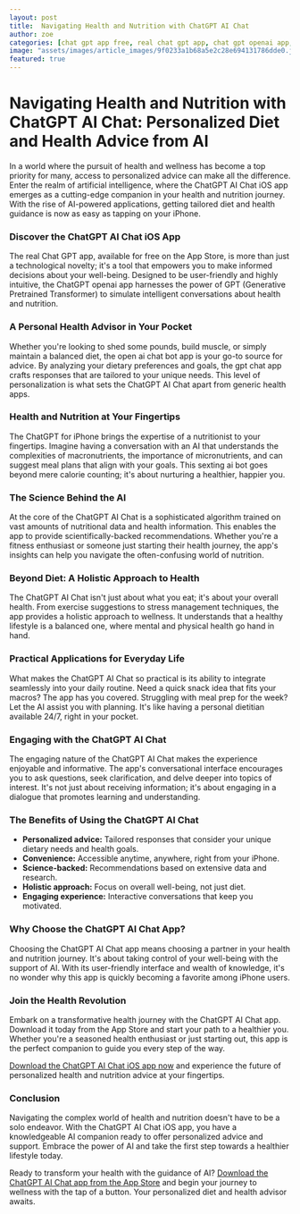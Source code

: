 ```yaml
---
layout: post
title:  Navigating Health and Nutrition with ChatGPT AI Chat
author: zoe
categories: [chat gpt app free, real chat gpt app, chat gpt openai app, chat gpt for iphone, open ai chat bot app, gpt chat app, sexting ai bot]
image: "assets/images/article_images/9f0233a1b68a5e2c28e694131786dde0.jpg"
featured: true
---
```


# Navigating Health and Nutrition with ChatGPT AI Chat: Personalized Diet and Health Advice from AI

In a world where the pursuit of health and wellness has become a top priority for many, access to personalized advice can make all the difference. Enter the realm of artificial intelligence, where the ChatGPT AI Chat iOS app emerges as a cutting-edge companion in your health and nutrition journey. With the rise of AI-powered applications, getting tailored diet and health guidance is now as easy as tapping on your iPhone.

### Discover the ChatGPT AI Chat iOS App

The real Chat GPT app, available for free on the App Store, is more than just a technological novelty; it's a tool that empowers you to make informed decisions about your well-being. Designed to be user-friendly and highly intuitive, the ChatGPT openai app harnesses the power of GPT (Generative Pretrained Transformer) to simulate intelligent conversations about health and nutrition.

### A Personal Health Advisor in Your Pocket

Whether you're looking to shed some pounds, build muscle, or simply maintain a balanced diet, the open ai chat bot app is your go-to source for advice. By analyzing your dietary preferences and goals, the gpt chat app crafts responses that are tailored to your unique needs. This level of personalization is what sets the ChatGPT AI Chat apart from generic health apps.

### Health and Nutrition at Your Fingertips

The ChatGPT for iPhone brings the expertise of a nutritionist to your fingertips. Imagine having a conversation with an AI that understands the complexities of macronutrients, the importance of micronutrients, and can suggest meal plans that align with your goals. This sexting ai bot goes beyond mere calorie counting; it's about nurturing a healthier, happier you.

### The Science Behind the AI

At the core of the ChatGPT AI Chat is a sophisticated algorithm trained on vast amounts of nutritional data and health information. This enables the app to provide scientifically-backed recommendations. Whether you're a fitness enthusiast or someone just starting their health journey, the app's insights can help you navigate the often-confusing world of nutrition.

### Beyond Diet: A Holistic Approach to Health

The ChatGPT AI Chat isn't just about what you eat; it's about your overall health. From exercise suggestions to stress management techniques, the app provides a holistic approach to wellness. It understands that a healthy lifestyle is a balanced one, where mental and physical health go hand in hand.

### Practical Applications for Everyday Life

What makes the ChatGPT AI Chat so practical is its ability to integrate seamlessly into your daily routine. Need a quick snack idea that fits your macros? The app has you covered. Struggling with meal prep for the week? Let the AI assist you with planning. It's like having a personal dietitian available 24/7, right in your pocket.

### Engaging with the ChatGPT AI Chat

The engaging nature of the ChatGPT AI Chat makes the experience enjoyable and informative. The app's conversational interface encourages you to ask questions, seek clarification, and delve deeper into topics of interest. It's not just about receiving information; it's about engaging in a dialogue that promotes learning and understanding.

### The Benefits of Using the ChatGPT AI Chat

- **Personalized advice:** Tailored responses that consider your unique dietary needs and health goals.
- **Convenience:** Accessible anytime, anywhere, right from your iPhone.
- **Science-backed:** Recommendations based on extensive data and research.
- **Holistic approach:** Focus on overall well-being, not just diet.
- **Engaging experience:** Interactive conversations that keep you motivated.

### Why Choose the ChatGPT AI Chat App?

Choosing the ChatGPT AI Chat app means choosing a partner in your health and nutrition journey. It's about taking control of your well-being with the support of AI. With its user-friendly interface and wealth of knowledge, it's no wonder why this app is quickly becoming a favorite among iPhone users.

### Join the Health Revolution

Embark on a transformative health journey with the ChatGPT AI Chat app. Download it today from the App Store and start your path to a healthier you. Whether you're a seasoned health enthusiast or just starting out, this app is the perfect companion to guide you every step of the way.

[Download the ChatGPT AI Chat iOS app now](https://apps.apple.com/us/app/ai-ask-chat-with-ai-bots/id6472484891) and experience the future of personalized health and nutrition advice at your fingertips.

### Conclusion

Navigating the complex world of health and nutrition doesn't have to be a solo endeavor. With the ChatGPT AI Chat iOS app, you have a knowledgeable AI companion ready to offer personalized advice and support. Embrace the power of AI and take the first step towards a healthier lifestyle today.

Ready to transform your health with the guidance of AI? [Download the ChatGPT AI Chat app from the App Store](https://apps.apple.com/us/app/ai-ask-chat-with-ai-bots/id6472484891) and begin your journey to wellness with the tap of a button. Your personalized diet and health advisor awaits.